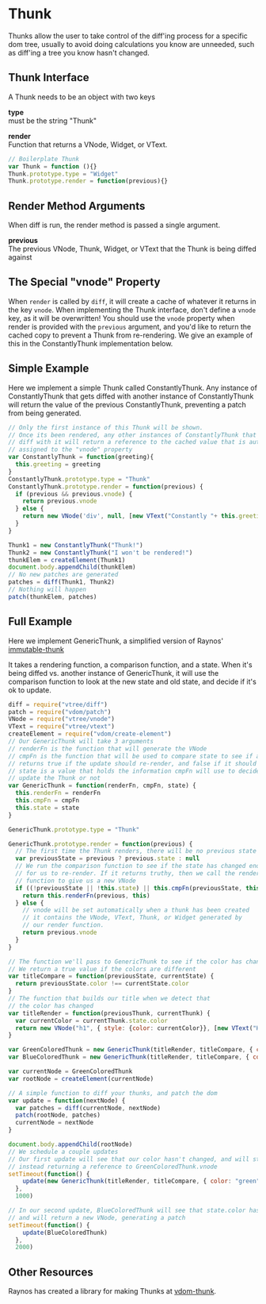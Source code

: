 # Thunk
Thunks allow the user to take control of the diff'ing process for a specific dom tree, usually to avoid doing calculations you know are unneeded, such as diff'ing a tree you know hasn't changed.

## Thunk Interface
A Thunk needs to be an object with two keys

**type**   
must be the string "Thunk"

**render**   
Function that returns a VNode, Widget, or VText.

```javascript
// Boilerplate Thunk
var Thunk = function (){}
Thunk.prototype.type = "Widget"
Thunk.prototype.render = function(previous){}
```

## Render Method Arguments
When diff is run, the render method is passed a single argument.

**previous**  
The previous VNode, Thunk, Widget, or VText that the Thunk is being diffed against

## The Special "vnode" Property
When `render` is called by `diff`, it will create a cache of whatever it returns in the key `vnode`. When implementing the Thunk interface, don't define a `vnode` key, as it will be overwritten! You should use the `vnode` property when render is provided with the `previous` argument, and you'd like to return the cached copy to prevent a Thunk from re-rendering. We give an example of this in the ConstantlyThunk implementation below.

## Simple Example
Here we implement a simple Thunk called ConstantlyThunk. Any instance of ConstantlyThunk that gets diffed with another instance of ConstantlyThunk will return the value of the previous ConstantlyThunk, preventing a patch from being generated.

```javascript
// Only the first instance of this Thunk will be shown. 
// Once its been rendered, any other instances of ConstantlyThunk that
// diff with it will return a reference to the cached value that is automatically
// assigned to the "vnode" property
var ConstantlyThunk = function(greeting){
  this.greeting = greeting
}
ConstantlyThunk.prototype.type = "Thunk"
ConstantlyThunk.prototype.render = function(previous) {
  if (previous && previous.vnode) {
    return previous.vnode
  } else {
    return new VNode('div', null, [new VText("Constantly "+ this.greeting)])
  }
}

Thunk1 = new ConstantlyThunk("Thunk!")
Thunk2 = new ConstantlyThunk("I won't be rendered!")
thunkElem = createElement(Thunk1)
document.body.appendChild(thunkElem)
// No new patches are generated
patches = diff(Thunk1, Thunk2)
// Nothing will happen
patch(thunkElem, patches)

```

## Full Example
Here we implement GenericThunk, a simplified version of Raynos' [immutable-thunk](https://github.com/Raynos/vdom-thunk/blob/master/immutable-thunk.js)

It takes a rendering function, a comparison function, and a state. When it's being diffed vs. another instance of GenericThunk, it will use the comparison function to look at the new state and old state, and decide if it's ok to update.

```javascript
diff = require("vtree/diff")
patch = require("vdom/patch")
VNode = require("vtree/vnode")
VText = require("vtree/vtext")
createElement = require("vdom/create-element")
// Our GenericThunk will take 3 arguments
// renderFn is the function that will generate the VNode
// cmpFn is the function that will be used to compare state to see if an update is necessary.
// returns true if the update should re-render, and false if it should use the previous render
// state is a value that holds the information cmpFn will use to decide whether we should
// update the Thunk or not
var GenericThunk = function(renderFn, cmpFn, state) {
  this.renderFn = renderFn
  this.cmpFn = cmpFn
  this.state = state
}

GenericThunk.prototype.type = "Thunk"

GenericThunk.prototype.render = function(previous) {
  // The first time the Thunk renders, there will be no previous state
  var previousState = previous ? previous.state : null
  // We run the comparison function to see if the state has changed enough
  // for us to re-render. If it returns truthy, then we call the render
  // function to give us a new VNode
  if ((!previousState || !this.state) || this.cmpFn(previousState, this.state)) {
    return this.renderFn(previous, this)
  } else {
    // vnode will be set automatically when a thunk has been created
    // it contains the VNode, VText, Thunk, or Widget generated by
    // our render function.
    return previous.vnode
  }
}

// The function we'll pass to GenericThunk to see if the color has changed
// We return a true value if the colors are different
var titleCompare = function(previousState, currentState) {
  return previousState.color !== currentState.color
}
// The function that builds our title when we detect that
// the color has changed
var titleRender = function(previousThunk, currentThunk) {
  var currentColor = currentThunk.state.color
  return new VNode("h1", { style: {color: currentColor}}, [new VText("Hello, I'm a title colored " + currentColor)])
}

var GreenColoredThunk = new GenericThunk(titleRender, titleCompare, { color: "green"})
var BlueColoredThunk = new GenericThunk(titleRender, titleCompare, { color: "blue"})

var currentNode = GreenColoredThunk
var rootNode = createElement(currentNode)

// A simple function to diff your thunks, and patch the dom
var update = function(nextNode) {
  var patches = diff(currentNode, nextNode)
  patch(rootNode, patches)
  currentNode = nextNode
}

document.body.appendChild(rootNode)
// We schedule a couple updates
// Our first update will see that our color hasn't changed, and will stop comparing at that point,
// instead returning a reference to GreenColoredThunk.vnode
setTimeout(function() {
    update(new GenericThunk(titleRender, titleCompare, { color: "green" }))
  },
  1000)

// In our second update, BlueColoredThunk will see that state.color has changed,
// and will return a new VNode, generating a patch
setTimeout(function() {
    update(BlueColoredThunk)
  },
  2000)

```

## Other Resources
Raynos has created a library for making Thunks at [vdom-thunk](https://github.com/Raynos/vdom-thunk).

